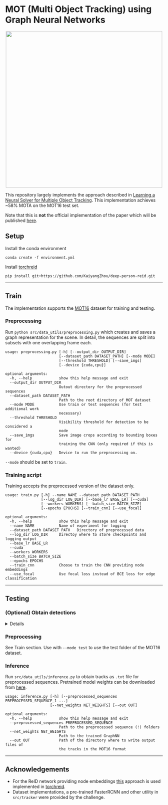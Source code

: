 # MOT (Multi Object Tracking) using Graph Neural Networks

<p align="center">
  <img src="anim.gif" width="500">
</p>

This repository largely implements the approach described in [Learning a Neural Solver for Multiple Object Tracking](https://arxiv.org/abs/1912.07515). This implementation achieves ~58% MOTA on the MOT16 test set.

Note that this is **not** the official implementation of the paper which will be published [here](https://github.com/dvl-tum/mot_neural_solver).

## Setup
Install the conda environment
```
conda create -f environment.yml
```
Install [torchreid](https://github.com/KaiyangZhou/deep-person-reid)
```
pip install git+https://github.com/KaiyangZhou/deep-person-reid.git
```

---

## Train
The implementation supports the [MOT16](https://motchallenge.net/data/MOT16/) dataset for training and testing.

### Preprocessing
Run `python src/data_utils/preprocessing.py` which creates and saves a graph representation for the scene. In detail, the sequences are 
split into subsets with one overlapping frame each.
``` 
usage: preprocessing.py [-h] [--output_dir OUTPUT_DIR]
                        [--dataset_path DATASET_PATH] [--mode MODE]
                        [--threshold THRESHOLD] [--save_imgs]
                        [--device {cuda,cpu}]

optional arguments:
  -h, --help            show this help message and exit
  --output_dir OUTPUT_DIR
                        Outout directory for the preprocessed sequences
  --dataset_path DATASET_PATH
                        Path to the root directory of MOT dataset
  --mode MODE           Use train or test sequences (for test additional work
                        necessary)
  --threshold THRESHOLD
                        Visibility threshold for detection to be considered a
                        node
  --save_imgs           Save image crops according to bounding boxes for
                        training the CNN (only required if this is wanted)
  --device {cuda,cpu}   Device to run the preprocessing on.
```
`--mode` should be set to `train`.

### Training script
Training accepts the preprocessed version of the dataset only.
```
usage: train.py [-h] --name NAME --dataset_path DATASET_PATH
                [--log_dir LOG_DIR] [--base_lr BASE_LR] [--cuda]
                [--workers WORKERS] [--batch_size BATCH_SIZE]
                [--epochs EPOCHS] [--train_cnn] [--use_focal]

optional arguments:
  -h, --help            show this help message and exit
  --name NAME           Name of experiment for logging
  --dataset_path DATASET_PATH   Directory of preprocessed data
  --log_dir LOG_DIR     Directoy where to store checkpoints and logging output
  --base_lr BASE_LR
  --cuda
  --workers WORKERS
  --batch_size BATCH_SIZE
  --epochs EPOCHS
  --train_cnn           Choose to train the CNN providing node embeddings
  --use_focal           Use focal loss instead of BCE loss for edge classification
```

---

## Testing
### (Optional) Obtain detections
<details>

  If you do not want to use the public detections that come with the MOT16 dataset, run `src/data_utils/run_obj_detect.py` to use a pre-trained FasterRCNN for detection on the sequences. The FasterRCNN model weights can be downloaded [here](https://drive.google.com/file/d/12FlTPh5gjPqvY2u0N5Wxn089Hb1gFUb5/view?usp=sharing).
  ```
  usage: run_obj_detect.py [-h] [--model_path MODEL_PATH]
                          [--dataset_path DATASET_PATH] [--device DEVICE]
                          [--out_path OUT_PATH]

  Run object detection on MOT16 sequences and generate output files with
  detections for each sequence in the same format as the `gt.txt` files of the
  training sequences

  optional arguments:
    -h, --help            show this help message and exit
    --model_path MODEL_PATH
                          Path to the FasterRCNN model
    --dataset_path DATASET_PATH
                          Path to the split of MOT16 to run detection on.
    --device DEVICE
    --out_path OUT_PATH   Output directory of the .txt files with detections
  ```
  The output files can then easily be copied to the respective sequence folder, e.g., as `MOT16-02/gt/gt.txt` for the
  produced `MOT16-02.txt` file.  
  In this way, we can just use the same pre-processing script from the training script.

</details>

### Preprocessing
See Train section. Use with `--mode test` to use the test folder of the MOT16 dataset.

### Inference
Run `src/data_utils/inference.py` to obtain tracks as `.txt` file for preprocessed sequences. Pretrained model weights can be downloaded from [here](https://drive.google.com/file/d/1Ocy1ugsnIgCdb-DnKSuyI2127VTvlTq_/view?usp=sharing).
```
usage: inference.py [-h] [--preprocessed_sequences PREPROCESSED_SEQUENCE_1 ...]
                    [--net_weights NET_WEIGHTS] [--out OUT]

optional arguments:
  -h, --help            show this help message and exit
  --preprocessed_sequences PREPROCESSED_SEQUENCE
                        Path to the preprocessed sequence (!) folders
  --net_weights NET_WEIGHTS
                        Path to the trained GraphNN
  --out OUT             Path of the directory where to write output files of
                        the tracks in the MOT16 format

```

---

## Acknowledgements
* For the ReID network providing node embeddings [this](https://arxiv.org/abs/1905.00953) approach is used 
implemented in [torchreid](https://github.com/KaiyangZhou/deep-person-reid). 
* Dataset implementations, a pre-trained FasterRCNN and other utility in `src/tracker` were provided by the challenge.
